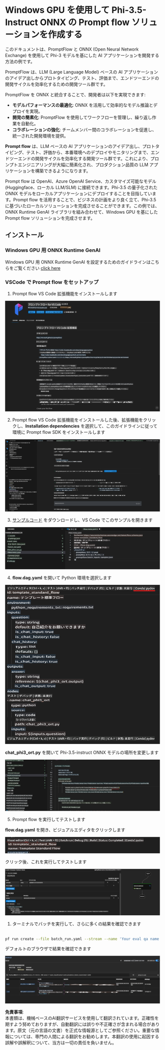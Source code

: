 # Windows GPU を使用して Phi-3.5-Instruct ONNX の Prompt flow ソリューションを作成する

このドキュメントは、PromptFlow と ONNX (Open Neural Network Exchange) を使用して Phi-3 モデルを基にした AI アプリケーションを開発する方法の例です。

PromptFlow は、LLM (Large Language Model) ベースの AI アプリケーションのアイデア出しからプロトタイピング、テスト、評価まで、エンドツーエンドの開発サイクルを効率化するための開発ツール群です。

PromptFlow を ONNX と統合することで、開発者は以下を実現できます:

- **モデルパフォーマンスの最適化**: ONNX を活用して効率的なモデル推論とデプロイを実現。
- **開発の簡素化**: PromptFlow を使用してワークフローを管理し、繰り返し作業を自動化。
- **コラボレーションの強化**: チームメンバー間のコラボレーションを促進し、統一された開発環境を提供。

**Prompt flow** は、LLM ベースの AI アプリケーションのアイデア出し、プロトタイピング、テスト、評価から、本番環境へのデプロイやモニタリングまで、エンドツーエンドの開発サイクルを効率化する開発ツール群です。これにより、プロンプトエンジニアリングが大幅に簡素化され、プロダクション品質の LLM アプリケーションを構築できるようになります。

Prompt flow は OpenAI、Azure OpenAI Service、カスタマイズ可能なモデル (Huggingface、ローカル LLM/SLM) に接続できます。Phi-3.5 の量子化された ONNX モデルをローカルアプリケーションにデプロイすることを目指しています。Prompt flow を活用することで、ビジネスの計画をより良く立て、Phi-3.5 に基づいたローカルソリューションを完成させることができます。この例では、ONNX Runtime GenAI ライブラリを組み合わせて、Windows GPU を基にした Prompt flow ソリューションを完成させます。

## **インストール**

### **Windows GPU 用 ONNX Runtime GenAI**

Windows GPU 用 ONNX Runtime GenAI を設定するためのガイドラインはこちらをご覧ください [click here](./ORTWindowGPUGuideline.md)

### **VSCode で Prompt flow をセットアップ**

1. Prompt flow VS Code 拡張機能をインストールします

![pfvscode](../../../../../../translated_images/pfvscode.79f42ae5dd93ed35c19d6d978ae75831fef40e0b8440ee48b893b5a0597d2260.ja.png)

2. Prompt flow VS Code 拡張機能をインストールした後、拡張機能をクリックし、**Installation dependencies** を選択して、このガイドラインに従って環境に Prompt flow SDK をインストールします

![pfsetup](../../../../../../translated_images/pfsetup.0c82d99c7760aac29833b37faf4329e67e22279b1c5f37a73724dfa9ebaa32ee.ja.png)

3. [サンプルコード](../../../../../../code/09.UpdateSamples/Aug/pf/onnx_inference_pf) をダウンロードし、VS Code でこのサンプルを開きます

![pfsample](../../../../../../translated_images/pfsample.7bf40b133a558d86356dd6bc0e480bad2659d9c5364823dae9b3e6784e6f2d25.ja.png)

4. **flow.dag.yaml** を開いて Python 環境を選択します

![pfdag](../../../../../../translated_images/pfdag.c5eb356fa3a96178cd594de9a5da921c4bbe646a9946f32aa20d344ccbeb51a0.ja.png)

   **chat_phi3_ort.py** を開いて Phi-3.5-instruct ONNX モデルの場所を変更します

![pfphi](../../../../../../translated_images/pfphi.fff4b0afea47c92c8481174dbf3092823906fca5b717fc642f78947c3e5bbb39.ja.png)

5. Prompt flow を実行してテストします

**flow.dag.yaml** を開き、ビジュアルエディタをクリックします

![pfv](../../../../../../translated_images/pfv.7af6ecd65784a98558b344ba69b5ba6233876823fb435f163e916a632394fc1e.ja.png)

クリック後、これを実行してテストします

![pfflow](../../../../../../translated_images/pfflow.9697e0fda67794bb0cf4b78d52e6f5a42002eec935bc2519933064afbbdd34f0.ja.png)

1. ターミナルでバッチを実行して、さらに多くの結果を確認できます

```bash

pf run create --file batch_run.yaml --stream --name 'Your eval qa name'    

```

デフォルトのブラウザで結果を確認できます

![pfresult](../../../../../../translated_images/pfresult.972eb57dd5bec646e1aa01148991ba8959897efea396e42cf9d7df259444878d.ja.png)

**免責事項**:  
本書類は、機械ベースのAI翻訳サービスを使用して翻訳されています。正確性を期すよう努めておりますが、自動翻訳には誤りや不正確さが含まれる場合があります。原文（元の言語の文書）を正式な情報源としてご参照ください。重要な情報については、専門の人間による翻訳をお勧めします。本翻訳の使用に起因する誤解や誤解釈について、当方は一切の責任を負いません。